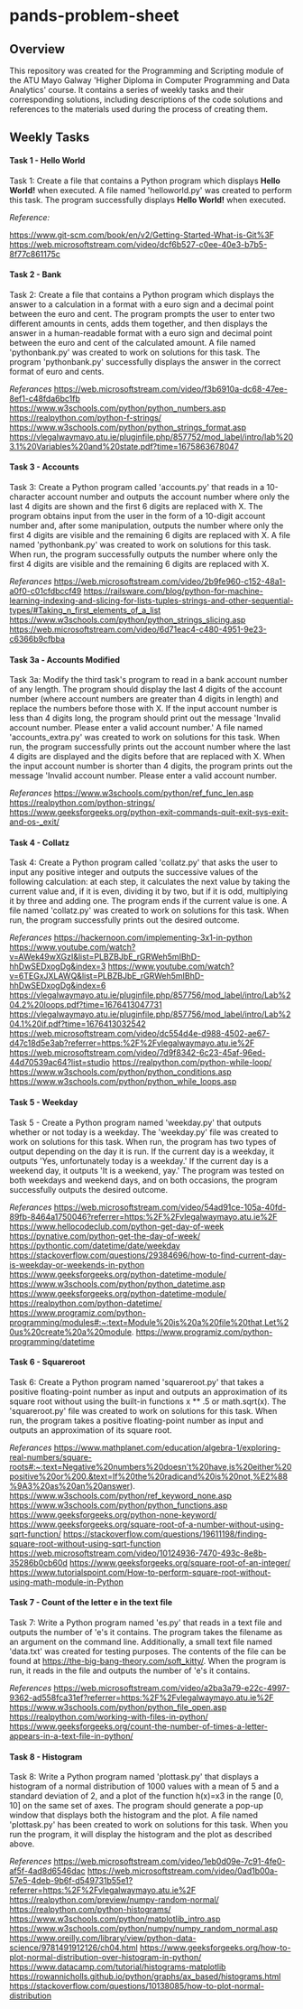 # pands-problem-sheet 
## Overview
This repository was created for the Programming and Scripting module of the ATU Mayo Galway 'Higher Diploma in Computer Programming and Data Analytics' course. It contains a series of weekly tasks and their corresponding solutions, including descriptions of the code solutions and references to the materials used during the process of creating them.

## Weekly Tasks
#### Task 1 - Hello World
Task 1: Create a file that contains a Python program which displays **Hello World!** when executed. A file named 'helloworld.py' was created to perform this task. The program successfully displays **Hello World!** when executed.

*Reference:*

https://www.git-scm.com/book/en/v2/Getting-Started-What-is-Git%3F
https://web.microsoftstream.com/video/dcf6b527-c0ee-40e3-b7b5-8f77c861175c



#### Task 2 - Bank
Task 2: Create a file that contains a Python program which displays the answer to a calculation in a format with a euro sign and a decimal point between the euro and cent. The program prompts the user to enter two different amounts in cents, adds them together, and then displays the answer in a human-readable format with a euro sign and decimal point between the euro and cent of the calculated amount. A file named 'pythonbank.py' was created to work on solutions for this task. The program 'pythonbank.py' successfully displays the answer in the correct format of euro and cents.

*Referances*
https://web.microsoftstream.com/video/f3b6910a-dc68-47ee-8ef1-c48fda6bc1fb
https://www.w3schools.com/python/python_numbers.asp
https://realpython.com/python-f-strings/
https://www.w3schools.com/python/python_strings_format.asp
https://vlegalwaymayo.atu.ie/pluginfile.php/857752/mod_label/intro/lab%203.1%20Variables%20and%20state.pdf?time=1675863678047

#### Task 3 - Accounts
Task 3: Create a Python program called 'accounts.py' that reads in a 10-character account number and outputs the account number where only the last 4 digits are shown and the first 6 digits are replaced with X. The program obtains input from the user in the form of a 10-digit account number and, after some manipulation, outputs the number where only the first 4 digits are visible and the remaining 6 digits are replaced with X. A file named 'pythonbank.py' was created to work on solutions for this task. When run, the program successfully outputs the number where only the first 4 digits are visible and the remaining 6 digits are replaced with X.

*Referances*
https://web.microsoftstream.com/video/2b9fe960-c152-48a1-a0f0-c01cfdbccf49
https://railsware.com/blog/python-for-machine-learning-indexing-and-slicing-for-lists-tuples-strings-and-other-sequential-types/#Taking_n_first_elements_of_a_list
https://www.w3schools.com/python/python_strings_slicing.asp
https://web.microsoftstream.com/video/6d71eac4-c480-4951-9e23-c6366b9cfbba

#### Task 3a - Accounts Modified
Task 3a: Modify the third task's program to read in a bank account number of any length. The program should display the last 4 digits of the account number (where account numbers are greater than 4 digits in length) and replace the numbers before those with X. If the input account number is less than 4 digits long, the program should print out the message 'Invalid account number. Please enter a valid account number.' A file named 'accounts_extra.py' was created to work on solutions for this task. When run, the program successfully prints out the account number where the last 4 digits are displayed and the digits before that are replaced with X. When the input account number is shorter than 4 digits, the program prints out the message 'Invalid account number. Please enter a valid account number.


*Referances*
https://www.w3schools.com/python/ref_func_len.asp
https://realpython.com/python-strings/
https://www.geeksforgeeks.org/python-exit-commands-quit-exit-sys-exit-and-os-_exit/

#### Task 4 - Collatz
Task 4: Create a Python program called 'collatz.py' that asks the user to input any positive integer and outputs the successive values of the following calculation: at each step, it calculates the next value by taking the current value and, if it is even, dividing it by two, but if it is odd, multiplying it by three and adding one. The program ends if the current value is one. A file named 'collatz.py' was created to work on solutions for this task. When run, the program successfully prints out the desired outcome.

*Referances*
https://hackernoon.com/implementing-3x1-in-python
https://www.youtube.com/watch?v=AWek49wXGzI&list=PLBZBJbE_rGRWeh5mIBhD-hhDwSEDxogDg&index=3
https://www.youtube.com/watch?v=6TEGxJXLAWQ&list=PLBZBJbE_rGRWeh5mIBhD-hhDwSEDxogDg&index=6
https://vlegalwaymayo.atu.ie/pluginfile.php/857756/mod_label/intro/Lab%204.2%20loops.pdf?time=1676413047731
https://vlegalwaymayo.atu.ie/pluginfile.php/857756/mod_label/intro/Lab%204.1%20if.pdf?time=1676413032542
https://web.microsoftstream.com/video/dc554d4e-d988-4502-ae67-d47c18d5e3ab?referrer=https:%2F%2Fvlegalwaymayo.atu.ie%2F
https://web.microsoftstream.com/video/7d9f8342-6c23-45af-96ed-44d70539ac64?list=studio
https://realpython.com/python-while-loop/
https://www.w3schools.com/python/python_conditions.asp
https://www.w3schools.com/python/python_while_loops.asp

#### Task 5 - Weekday
Task 5 - Create a Python program named 'weekday.py' that outputs whether or not today is a weekday. The 'weekday.py' file was created to work on solutions for this task. When run, the program has two types of output depending on the day it is run. If the current day is a weekday, it outputs 'Yes, unfortunately today is a weekday.' If the current day is a weekend day, it outputs 'It is a weekend, yay.' The program was tested on both weekdays and weekend days, and on both occasions, the program successfully outputs the desired outcome.

*Referances*
https://web.microsoftstream.com/video/54ad91ce-105a-40fd-89fb-8464a1750046?referrer=https:%2F%2Fvlegalwaymayo.atu.ie%2F
https://www.hellocodeclub.com/python-get-day-of-week
https://pynative.com/python-get-the-day-of-week/
https://pythontic.com/datetime/date/weekday
https://stackoverflow.com/questions/29384696/how-to-find-current-day-is-weekday-or-weekends-in-python
https://www.geeksforgeeks.org/python-datetime-module/
https://www.w3schools.com/python/python_datetime.asp
https://www.geeksforgeeks.org/python-datetime-module/
https://realpython.com/python-datetime/
https://www.programiz.com/python-programming/modules#:~:text=Module%20is%20a%20file%20that,Let%20us%20create%20a%20module.
https://www.programiz.com/python-programming/datetime


#### Task 6 - Squareroot
Task 6: Create a Python program named 'squareroot.py' that takes a positive floating-point number as input and outputs an approximation of its square root without using the built-in functions x ** .5 or math.sqrt(x). The 'squareroot.py' file was created to work on solutions for this task. When run, the program takes a positive floating-point number as input and outputs an approximation of its square root.


*Referances*
https://www.mathplanet.com/education/algebra-1/exploring-real-numbers/square-roots#:~:text=Negative%20numbers%20doesn't%20have,is%20either%20positive%20or%200.&text=If%20the%20radicand%20is%20not,%E2%88%9A3%20as%20an%20answer).
https://www.w3schools.com/python/ref_keyword_none.asp
https://www.w3schools.com/python/python_functions.asp
https://www.geeksforgeeks.org/python-none-keyword/
https://www.geeksforgeeks.org/square-root-of-a-number-without-using-sqrt-function/
https://stackoverflow.com/questions/19611198/finding-square-root-without-using-sqrt-function
https://web.microsoftstream.com/video/10124936-7470-493c-8e8b-35286b0cb60d
https://www.geeksforgeeks.org/square-root-of-an-integer/
https://www.tutorialspoint.com/How-to-perform-square-root-without-using-math-module-in-Python


#### Task 7 - Count of the letter e in the text file
Task 7: Write a Python program named 'es.py' that reads in a text file and outputs the number of 'e's it contains. The program takes the filename as an argument on the command line. Additionally, a small text file named 'data.txt' was created for testing purposes. The contents of the file can be found at https://the-big-bang-theory.com/soft_kitty/. When the program is run, it reads in the file and outputs the number of 'e's it contains.

*References*
https://web.microsoftstream.com/video/a2ba3a79-e22c-4997-9362-ad558fca31ef?referrer=https:%2F%2Fvlegalwaymayo.atu.ie%2F
https://www.w3schools.com/python/python_file_open.asp
https://realpython.com/working-with-files-in-python/
https://www.geeksforgeeks.org/count-the-number-of-times-a-letter-appears-in-a-text-file-in-python/


#### Task 8 - Histogram
Task 8: Write a Python program named 'plottask.py' that displays a histogram of a normal distribution of 1000 values with a mean of 5 and a standard deviation of 2, and a plot of the function h(x)=x3 in the range [0, 10] on the same set of axes. The program should generate a pop-up window that displays both the histogram and the plot. A file named 'plottask.py' has been created to work on solutions for this task. When you run the program, it will display the histogram and the plot as described above.

*References*
https://web.microsoftstream.com/video/1eb0d09e-7c91-4fe0-af5f-4ad8d6546dac
https://web.microsoftstream.com/video/0ad1b00a-57e5-4deb-9b6f-d549731b55e1?referrer=https:%2F%2Fvlegalwaymayo.atu.ie%2F
https://realpython.com/preview/numpy-random-normal/
https://realpython.com/python-histograms/
https://www.w3schools.com/python/matplotlib_intro.asp
https://www.w3schools.com/python/numpy/numpy_random_normal.asp
https://www.oreilly.com/library/view/python-data-science/9781491912126/ch04.html
https://www.geeksforgeeks.org/how-to-plot-normal-distribution-over-histogram-in-python/
https://www.datacamp.com/tutorial/histograms-matplotlib
https://rowannicholls.github.io/python/graphs/ax_based/histograms.html
https://stackoverflow.com/questions/10138085/how-to-plot-normal-distribution






